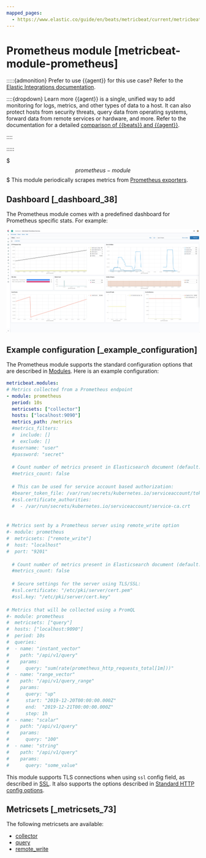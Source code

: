 ```yaml
---
mapped_pages:
  - https://www.elastic.co/guide/en/beats/metricbeat/current/metricbeat-module-prometheus.html
---
```


<!-- This file is generated! See scripts/mage/docs_collector.go -->

# Prometheus module [metricbeat-module-prometheus]

:::::{admonition} Prefer to use {{agent}} for this use case?
Refer to the [Elastic Integrations documentation](integration-docs://reference/prometheus/index.md).

::::{dropdown} Learn more
{{agent}} is a single, unified way to add monitoring for logs, metrics, and other types of data to a host. It can also protect hosts from security threats, query data from operating systems, forward data from remote services or hardware, and more. Refer to the documentation for a detailed [comparison of {{beats}} and {{agent}}](docs-content://reference/fleet/index.md).

::::


:::::


$$$prometheus-module$$$
This module periodically scrapes metrics from [Prometheus exporters](https://prometheus.io/docs/instrumenting/exporters/).


## Dashboard [_dashboard_38]

The Prometheus module comes with a predefined dashboard for Prometheus specific stats. For example:

![metricbeat prometheus overview](images/metricbeat-prometheus-overview.png)


## Example configuration [_example_configuration]

The Prometheus module supports the standard configuration options that are described in [Modules](/reference/metricbeat/configuration-metricbeat.md). Here is an example configuration:

```yaml
metricbeat.modules:
# Metrics collected from a Prometheus endpoint
- module: prometheus
  period: 10s
  metricsets: ["collector"]
  hosts: ["localhost:9090"]
  metrics_path: /metrics
  #metrics_filters:
  #  include: []
  #  exclude: []
  #username: "user"
  #password: "secret"

  # Count number of metrics present in Elasticsearch document (default: false)
  #metrics_count: false

  # This can be used for service account based authorization:
  #bearer_token_file: /var/run/secrets/kubernetes.io/serviceaccount/token
  #ssl.certificate_authorities:
  #  - /var/run/secrets/kubernetes.io/serviceaccount/service-ca.crt


# Metrics sent by a Prometheus server using remote_write option
#- module: prometheus
#  metricsets: ["remote_write"]
#  host: "localhost"
#  port: "9201"

  # Count number of metrics present in Elasticsearch document (default: false)
  #metrics_count: false

  # Secure settings for the server using TLS/SSL:
  #ssl.certificate: "/etc/pki/server/cert.pem"
  #ssl.key: "/etc/pki/server/cert.key"

# Metrics that will be collected using a PromQL
#- module: prometheus
#  metricsets: ["query"]
#  hosts: ["localhost:9090"]
#  period: 10s
#  queries:
#  - name: "instant_vector"
#    path: "/api/v1/query"
#    params:
#      query: "sum(rate(prometheus_http_requests_total[1m]))"
#  - name: "range_vector"
#    path: "/api/v1/query_range"
#    params:
#      query: "up"
#      start: "2019-12-20T00:00:00.000Z"
#      end:  "2019-12-21T00:00:00.000Z"
#      step: 1h
#  - name: "scalar"
#    path: "/api/v1/query"
#    params:
#      query: "100"
#  - name: "string"
#    path: "/api/v1/query"
#    params:
#      query: "some_value"
```

This module supports TLS connections when using `ssl` config field, as described in [SSL](/reference/metricbeat/configuration-ssl.md). It also supports the options described in [Standard HTTP config options](/reference/metricbeat/configuration-metricbeat.md#module-http-config-options).


## Metricsets [_metricsets_73]

The following metricsets are available:

* [collector](/reference/metricbeat/metricbeat-metricset-prometheus-collector.md)
* [query](/reference/metricbeat/metricbeat-metricset-prometheus-query.md)
* [remote_write](/reference/metricbeat/metricbeat-metricset-prometheus-remote_write.md)
